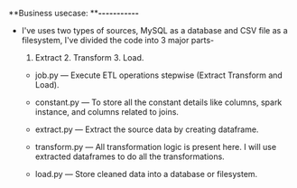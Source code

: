 
**Business usecase:
****-----------**
- I've uses two types of sources, MySQL as a database and CSV file as a filesystem, I've divided the code into 3 major parts- 
	1. Extract 2. Transform 3. Load.
	
	- job.py — Execute ETL operations stepwise (Extract Transform and Load).
	
    - constant.py — To store all the constant details like columns, spark instance, and columns related to joins.
	
    - extract.py — Extract the source data by creating dataframe.
	
    - transform.py — All transformation logic is present here. I will use extracted dataframes to do all the transformations.
	
    - load.py — Store cleaned data into a database or filesystem.

